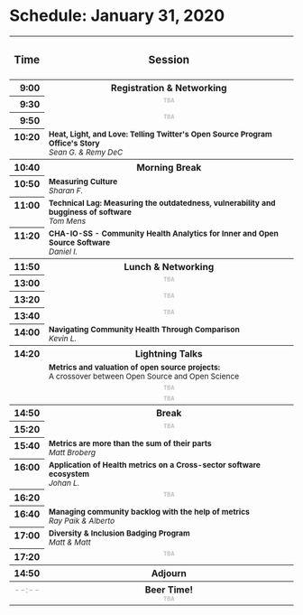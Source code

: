 # Schedule: January 31, 2020

<table>
<thead>
<!-- Header -->
<tr valign=top>
<th><h3 align=center>Time</h3>
<th colspan=2><h3 align=center>Session</h3>
<!-- Body -->

<tbody>

<!-- 9:00 - 9:30 --><!--CONFIRMED--><!--INTERIM-->
<tr valign=top>
<th align=right><time>9:00</time>
<th colspan=2><!--Interim-->
Registration & Networking

<!-- 9:30 - 9:50 --><!--UNCONFIRMED--><!--KEYNOTE-->
<tr valign=top>
<th align=right><time>9:30</time>
<td align=center colspan=2><small><!--Session-->
<b><samp style="color:#9999">TBA</samp></b><br/>
<!-- <cite><author hidden><samp style="color:#9999">TBA</samp></author></cite> -->
<!--<td hidden align=left><small>--><!--Session-->
<!--<td hidden align=center><small>-->

<!-- [<kbd>Slides</kbd>]() -->
<!-- [<kbd>Video</kbd>]() -->

<!-- 9:50 - 10:20 --><!--UNCONFIRMED--><!--KEYNOTE-->
<tr valign=top>
<th align=right><time>9:50</time>
<td align=center colspan=2><small><!--Session-->
<b><samp style="color:#9999">TBA</samp></b><br/>
<!-- <cite><author hidden><samp style="color:#9999">TBA</samp></author></cite> -->
<!--<td hidden align=left><small>--><!--Session-->
<!--<td hidden align=center><small>-->

<!-- [<kbd>Slides</kbd>]() -->
<!-- [<kbd>Video</kbd>]() -->

<!-- 10:20 - 10:40 --><!--CONFIRMED-->
<tr valign=top>
<th align=right><time>10:20</time>
<td align=left><small><!--Session-->
<b>Heat, Light, and Love: Telling Twitter's Open Source Program Office's Story</b><br/>
<cite><author>Sean G. & Remy DeC</author></cite>
<td align=center><small>

<!-- [<kbd>Slides</kbd>]() -->

<!-- [<kbd>Video</kbd>]() -->

<tbody>

<!-- 10:40 - 10:50 --><!--CONFIRMED--><!--INTERIM-->
<tr valign=top>
<th align=right><time>10:40</time>
<th colspan=2><!--Interim-->
Morning Break

<!-- 10:50 - 11:00 --><!--CONFIRMED-->
<tr valign=top>
<th align=right><time>10:50</time>
<td align=left><small><!--Session-->
<b>Measuring Culture</b><br/>
<cite><author>Sharan F.</author></cite>
<td align=center><small>

<!-- [<kbd>Slides</kbd>]() -->

<!-- [<kbd>Video</kbd>]() -->

<!-- 11:00 - 11:20 --><!--CONFIRMED-->
<tr valign=top>
<th align=right><time>11:00</time>
<td align=left><small><!--Session-->
<b>Technical Lag: Measuring the outdatedness, vulnerability and bugginess of software</b><br/>
<cite><author>Tom Mens</author></cite>
<td align=center><small>

<!-- [<kbd>Slides</kbd>]() -->

<!-- [<kbd>Video</kbd>]() -->

<!-- 11:20 - 11:50 --><!--CONFIRMED-->
<tr valign=top>
<th align=right><time>11:20</time>
<td align=left><small><!--Session-->
<b>CHA-IO-SS - Community Health Analytics for Inner and Open Source Software</b><br/>
<cite><author>Daniel I.</author></cite>
<td align=center><small>

<!-- [<kbd>Slides</kbd>]() -->

<!-- [<kbd>Video</kbd>]() -->

<tbody>

<!-- 11:50 - 13:00 --><!--CONFIRMED--><!--INTERIM-->
<tr valign=top>
<th align=right><time>11:50</time>
<th colspan=2><!--Interim-->
Lunch & Networking

<!-- 13:00 - 13:20 --><!--UNCONFIRMED--><!--KEYNOTE-->
<tr valign=top>
<th align=right><time>13:00</time>
<td align=center colspan=2><small><!--Session-->
<b><samp style="color:#9999">TBA</samp></b><br/>
<!-- <cite><author hidden><samp style="color:#9999">TBA</samp></author></cite> -->
<!--<td hidden align=left><small>--><!--Session-->
<!--<td hidden align=center><small>-->

<!-- [<kbd>Slides</kbd>]() -->
<!-- [<kbd>Video</kbd>]() -->

<!-- 13:20 - 13:40 --><!--UNCONFIRMED--><!--SESSION-->
<tr valign=top>
<th align=right><time>13:20</time>
<td align=center colspan=2><small><!--Session-->
<b><samp style="color:#9999">TBA</samp></b><br/>
<!-- <cite><author hidden><samp style="color:#9999">TBA</samp></author></cite> -->
<!--<td hidden align=left><small>--><!--Session-->
<!--<td hidden align=center><small>-->

<!-- [<kbd>Slides</kbd>]() -->
<!-- [<kbd>Video</kbd>]() -->

<!-- 13:40 - 14:00 --><!--UNCONFIRMED-->
<tr valign=top>
<th align=right><time>13:40</time>
<td align=center colspan=2><small><!--Session-->
<b><samp style="color:#9999">TBA</samp></b><br/>
<!-- <cite><author hidden><samp style="color:#9999">TBA</samp></author></cite> -->
<!--<td hidden align=left><small>--><!--Session-->
<!--<td hidden align=center><small>-->

<!-- [<kbd>Slides</kbd>]() -->
<!-- [<kbd>Video</kbd>]() -->

<!-- 14:00 - 14:20 --><!--CONFIRMED-->
<tr valign=top>
<th align=right><time>14:00</time>
<td align=left><small><!--Session-->
<b>Navigating Community Health Through Comparison</b><br/>
<cite><author>Kevin L.</author></cite>
<td align=center><small>

<!-- [<kbd>Slides</kbd>]() -->

<!-- [<kbd>Video</kbd>]() -->

<!-- 14:20 - 14:50  --><!--UNCONFIRMED--><!--SESSION-->
<tr valign=top>
<th rowspan=4><time>14:20</time>
<th colspan=2><!--Session-->
Lightning Talks

<!-- 14:20 - 14:50  --><!--CONFIRMED-->
<tr valign=top><td><small><b>Metrics and valuation of open source projects:</b><br/> A crossover between Open Source and Open Science
<td align=center><small>

<!-- [<kbd>Slides</kbd>]() -->

<!-- [<kbd>Video</kbd>]() -->

<!-- 14:20 - 14:50  --><!--UNCONFIRMED--><!--TALK-->
<tr valign=top>
<td align=center colspan=2><!--Talk-->
<small><b><samp style="color:#9999">TBA</samp></b>
<!--<td hidden ><small><b></b><br/>-->
<!--<td hidden align=center><small>-->

<!-- [<kbd>Slides</kbd>]() -->
<!-- [<kbd>Video</kbd>]() -->

<!-- 14:20 - 14:50  --><!--UNCONFIRMED--><!--TALK-->
<tr valign=top>
<td align=center colspan=2><!--Talk-->
<small><b><samp style="color:#9999">TBA</samp></b>
<!--<td hidden ><small><b></b><br/>-->
<!--<td hidden align=center><small>-->

<!-- [<kbd>Slides</kbd>]() -->
<!-- [<kbd>Video</kbd>]() -->

<tbody>

<!-- 14:50 - 15:20 --><!--CONFIRMED--><!--INTERIM-->
<tr valign=top>
<th align=right><time>14:50</time>
<th colspan=2><!--Interim-->
Break

<!-- 15:20 - 15:40 --><!--UNCONFIRMED-->
<tr valign=top>
<th align=right><time>15:20</time>
<td align=center colspan=2><small><!--Session-->
<b><samp style="color:#9999">TBA</samp></b><br/>
<!-- <cite><author hidden><samp style="color:#9999">TBA</samp></author></cite> -->
<!--<td hidden align=left><small>--><!--Session-->
<!--<td hidden align=center><small>-->

<!-- [<kbd>Slides</kbd>]() -->
<!-- [<kbd>Video</kbd>]() -->

<!-- 15:40 - 16:00 --><!--CONFIRMED-->
<tr valign=top>
<th align=right><time>15:40</time>
<td align=left><small><!--Session-->
<b>Metrics are more than the sum of their parts</b><br/>
<cite><author>Matt Broberg</author></cite>
<td align=center><small>

<!-- [<kbd>Slides</kbd>]() -->

<!-- [<kbd>Video</kbd>]() -->

<!-- 16:00 - 16:20 --><!--CONFIRMED-->
<tr valign=top>
<th align=right><time>16:00</time>
<td align=left><small><!--Session-->
<b>Application of Health metrics on a Cross-sector software ecosystem</b><br/>
<cite><author>Johan L.</author></cite>
<td align=center><small>

<!-- [<kbd>Slides</kbd>]() -->

<!-- [<kbd>Video</kbd>]() -->

<!-- 16:20 - 16:40 --><!--UNCONFIRMED-->
<tr valign=top>
<th align=right><time>16:20</time>
<td align=center colspan=2><small><!--Session-->
<b><samp style="color:#9999">TBA</samp></b><br/>
<!-- <cite><author hidden><samp style="color:#9999">TBA</samp></author></cite> -->
<!--<td hidden align=left><small>--><!--Session-->
<!--<td hidden align=center><small>-->

<!-- [<kbd>Slides</kbd>]() -->
<!-- [<kbd>Video</kbd>]() -->

<!-- 16:40 - 17:00 --><!--CONFIRMED-->
<tr valign=top>
<th align=right><time>16:40</time>
<td align=left><small><!--Session-->
<b>Managing community backlog with the help of metrics</b><br/>
<cite><author>Ray Paik & Alberto</author></cite>
<td align=center><small>

<!-- [<kbd>Slides</kbd>]() -->

<!-- [<kbd>Video</kbd>]() -->

<!-- 17:00 - 17:20 --><!--CONFIRMED-->
<tr valign=top>
<th align=right><time>17:00</time>
<td align=left><small><!--Session-->
<b>Diversity & Inclusion Badging Program</b><br/>
<cite><author>Matt & Matt</author></cite>
<td align=center><small>

<!-- [<kbd>Slides</kbd>]() -->

<!-- [<kbd>Video</kbd>]() -->

<!-- 17:20 - 17:40 --><!--UNCONFIRMED-->
<tr valign=top>
<th align=right><time>17:20</time>
<td align=center colspan=2><small><!--Session-->
<b><samp style="color:#9999">TBA</samp></b><br/>
<!-- <cite><author hidden><samp style="color:#9999">TBA</samp></author></cite> -->
<!--<td hidden align=left><small>--><!--Session-->
<!--<td hidden align=center><small>-->

<!-- [<kbd>Slides</kbd>]() -->
<!-- [<kbd>Video</kbd>]() -->

<tbody>

<!-- 17:40 - 15:20 --><!--CONFIRMED--><!--INTERIM-->
<tr valign=top>
<th align=right><time>14:50</time>
<th colspan=2><!--Interim-->
Adjourn

<!-- ??:?? - ??:?? --><!--UNCONFIRMED--><!--INTERIM-->
<tr valign=top>
<th align=right><time style="color:#9999">--:--</time>
<th colspan=2>Beer Time!<br/>
<small><samp style="color:#9999">TBA</samp></small>

</table>
